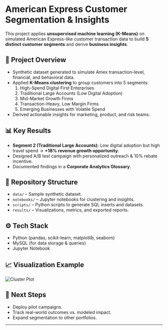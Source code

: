 # American Express Customer Segmentation & Insights

This project applies **unsupervised machine learning (K-Means)** on simulated American Express-like customer transaction data to build **5 distinct customer segments** and derive **business insights**.

## 🚀 Project Overview
- Synthetic dataset generated to simulate Amex transaction-level, financial, and behavioral data.
- Applied **K-Means clustering** to group customers into 5 segments:
  1. High-Spend Digital First Enterprises
  2. Traditional Large Accounts (Low Digital Adoption)
  3. Mid-Market Growth Firms
  4. Transaction-Heavy, Low Margin Firms
  5. Emerging Businesses with Volatile Spend
- Derived actionable insights for marketing, product, and risk teams.

## 📊 Key Results
- **Segment 2 (Traditional Large Accounts):** Low digital adoption but high travel spend → **+18% revenue growth opportunity**.
- Designed A/B test campaign with personalized outreach & 10% rebate incentive.
- Documented findings in a **Corporate Analytics Glossary**.

## 📂 Repository Structure
- `data/` – Sample synthetic dataset.
- `notebooks/` – Jupyter notebooks for clustering and insights.
- `scripts/` – Python scripts to generate SQL inserts and datasets.
- `results/` – Visualizations, metrics, and exported reports.

## ⚙️ Tech Stack
- Python (pandas, scikit-learn, matplotlib, seaborn)
- MySQL (for data storage & queries)
- Jupyter Notebook

## 📈 Visualization Example
![Cluster Plot](https://www.linkedin.com/feed/update/urn:li:activity:7373253622870028288/)

## 🔑 Next Steps
- Deploy pilot campaigns.
- Track real-world outcomes vs. modeled impact.
- Expand segmentation to other portfolios.

---
